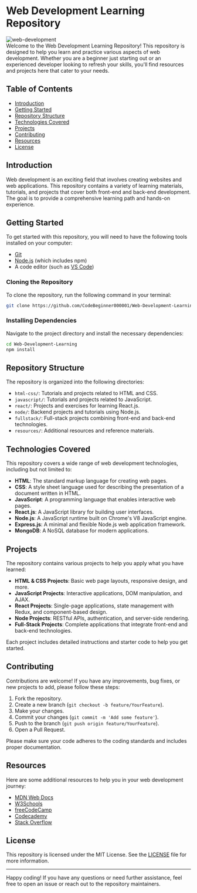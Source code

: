 # Web Development Learning Repository
![web-development](https://github.com/CodeBeginner000001/Web-Development-Learning/assets/92913917/fd907c26-6d2d-40fb-bc24-526a300e1b67)
<br>
Welcome to the Web Development Learning Repository! This repository is designed to help you learn and practice various aspects of web development. Whether you are a beginner just starting out or an experienced developer looking to refresh your skills, you'll find resources and projects here that cater to your needs.

## Table of Contents

- [Introduction](#introduction)
- [Getting Started](#getting-started)
- [Repository Structure](#repository-structure)
- [Technologies Covered](#technologies-covered)
- [Projects](#projects)
- [Contributing](#contributing)
- [Resources](#resources)
- [License](#license)

## Introduction

Web development is an exciting field that involves creating websites and web applications. This repository contains a variety of learning materials, tutorials, and projects that cover both front-end and back-end development. The goal is to provide a comprehensive learning path and hands-on experience.

## Getting Started

To get started with this repository, you will need to have the following tools installed on your computer:

- [Git](https://git-scm.com/)
- [Node.js](https://nodejs.org/) (which includes npm)
- A code editor (such as [VS Code](https://code.visualstudio.com/))

### Cloning the Repository

To clone the repository, run the following command in your terminal:

```bash
git clone https://github.com/CodeBeginner000001/Web-Development-Learning.git
```

### Installing Dependencies

Navigate to the project directory and install the necessary dependencies:

```bash
cd Web-Development-Learning
npm install
```

## Repository Structure

The repository is organized into the following directories:

- `html-css/`: Tutorials and projects related to HTML and CSS.
- `javascript/`: Tutorials and projects related to JavaScript.
- `react/`: Projects and exercises for learning React.js.
- `node/`: Backend projects and tutorials using Node.js.
- `fullstack/`: Full-stack projects combining front-end and back-end technologies.
- `resources/`: Additional resources and reference materials.

## Technologies Covered

This repository covers a wide range of web development technologies, including but not limited to:

- **HTML**: The standard markup language for creating web pages.
- **CSS**: A style sheet language used for describing the presentation of a document written in HTML.
- **JavaScript**: A programming language that enables interactive web pages.
- **React.js**: A JavaScript library for building user interfaces.
- **Node.js**: A JavaScript runtime built on Chrome's V8 JavaScript engine.
- **Express.js**: A minimal and flexible Node.js web application framework.
- **MongoDB**: A NoSQL database for modern applications.

## Projects

The repository contains various projects to help you apply what you have learned:

- **HTML & CSS Projects**: Basic web page layouts, responsive design, and more.
- **JavaScript Projects**: Interactive applications, DOM manipulation, and AJAX.
- **React Projects**: Single-page applications, state management with Redux, and component-based design.
- **Node Projects**: RESTful APIs, authentication, and server-side rendering.
- **Full-Stack Projects**: Complete applications that integrate front-end and back-end technologies.

Each project includes detailed instructions and starter code to help you get started.

## Contributing

Contributions are welcome! If you have any improvements, bug fixes, or new projects to add, please follow these steps:

1. Fork the repository.
2. Create a new branch (`git checkout -b feature/YourFeature`).
3. Make your changes.
4. Commit your changes (`git commit -m 'Add some feature'`).
5. Push to the branch (`git push origin feature/YourFeature`).
6. Open a Pull Request.

Please make sure your code adheres to the coding standards and includes proper documentation.

## Resources

Here are some additional resources to help you in your web development journey:

- [MDN Web Docs](https://developer.mozilla.org/en-US/)
- [W3Schools](https://www.w3schools.com/)
- [freeCodeCamp](https://www.freecodecamp.org/)
- [Codecademy](https://www.codecademy.com/)
- [Stack Overflow](https://stackoverflow.com/)

## License

This repository is licensed under the MIT License. See the [LICENSE](LICENSE) file for more information.

---

Happy coding! If you have any questions or need further assistance, feel free to open an issue or reach out to the repository maintainers.
